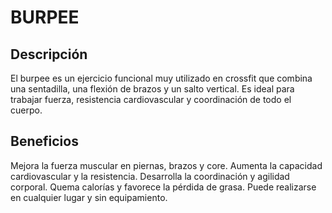 # BURPEE

## Descripción

El burpee es un ejercicio funcional muy utilizado en crossfit que combina una sentadilla, una flexión de brazos y un salto vertical. Es ideal para trabajar fuerza, resistencia cardiovascular y coordinación de todo el cuerpo.

## Beneficios

Mejora la fuerza muscular en piernas, brazos y core.
Aumenta la capacidad cardiovascular y la resistencia.
Desarrolla la coordinación y agilidad corporal.
Quema calorías y favorece la pérdida de grasa.
Puede realizarse en cualquier lugar y sin equipamiento.

